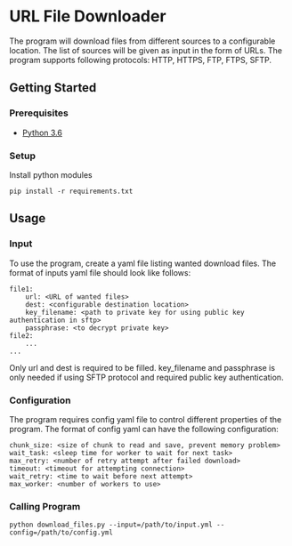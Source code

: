 # URL File Downloader

The program will download files from different sources to a configurable location. The list of sources will be given as input in the form of URLs. The program supports following protocols: HTTP, HTTPS, FTP, FTPS, SFTP.

## Getting Started

### Prerequisites

* [Python 3.6](https://www.python.org/downloads/)

### Setup

Install python modules

```
pip install -r requirements.txt
```

## Usage

### Input

To use the program, create a yaml file listing wanted download files. The format of inputs yaml file should look like follows:

```
file1:
	url: <URL of wanted files>
	dest: <configurable destination location>
	key_filename: <path to private key for using public key authentication in sftp>
	passphrase: <to decrypt private key>
file2:
    ...
...
```

Only url and dest is required to be filled. key_filename and passphrase is only needed if using SFTP protocol and required public key authentication.

### Configuration

The program requires config yaml file to control different properties of the program. The format of config yaml can have the following configuration:

```
chunk_size: <size of chunk to read and save, prevent memory problem>
wait_task: <sleep time for worker to wait for next task>
max_retry: <number of retry attempt after failed download>
timeout: <timeout for attempting connection>
wait_retry: <time to wait before next attempt>
max_worker: <number of workers to use>
```

### Calling Program

```
python download_files.py --input=/path/to/input.yml --config=/path/to/config.yml
```
